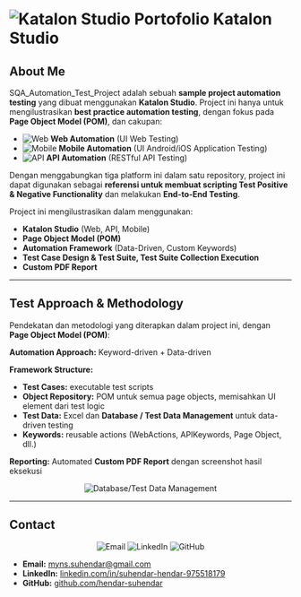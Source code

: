 # ![Katalon Studio](https://img.shields.io/badge/Katalon-Studio-4BC51D) Portofolio Katalon Studio

## About Me
SQA_Automation_Test_Project adalah sebuah **sample project automation testing** yang dibuat menggunakan **Katalon Studio**. Project ini hanya untuk mengilustrasikan **best practice automation testing**, dengan fokus pada **Page Object Model (POM)**, dan cakupan:

- ![Web](https://img.shields.io/badge/Web-UI%20Testing-blue) **Web Automation** (UI Web Testing)  
- ![Mobile](https://img.shields.io/badge/Mobile-Android/iOS-red) **Mobile Automation** (UI Android/iOS Application Testing)  
- ![API](https://img.shields.io/badge/API-RESTful-green) **API Automation** (RESTful API Testing)  

Dengan menggabungkan tiga platform ini dalam satu repository, project ini dapat digunakan sebagai **referensi untuk membuat scripting Test Positive & Negative Functionality** dan melakukan **End-to-End Testing**.  

Project ini mengilustrasikan dalam menggunakan:  
- **Katalon Studio** (Web, API, Mobile)  
- **Page Object Model (POM)**  
- **Automation Framework** (Data-Driven, Custom Keywords)  
- **Test Case Design & Test Suite, Test Suite Collection Execution**  
- **Custom PDF Report**  

---

## Test Approach & Methodology
Pendekatan dan metodologi yang diterapkan dalam project ini, dengan **Page Object Model (POM)**:  

**Automation Approach:** Keyword-driven + Data-driven  

**Framework Structure:**
- **Test Cases:** executable test scripts  
- **Object Repository:** POM untuk semua page objects, memisahkan UI element dari test logic  
- **Test Data:** Excel dan **Database / Test Data Management** untuk data-driven testing  
- **Keywords:** reusable actions (WebActions, APIKeywords, Page Object, dll.)  

**Reporting:** Automated **Custom PDF Report** dengan screenshot hasil eksekusi  

<div align="center">
  <img src="https://img.shields.io/badge/Database-Test%20Data%20Management-yellow" alt="Database/Test Data Management"> 
</div>

---

## Contact
<div align="center">
  <img src="https://img.shields.io/badge/Email-myns.suhendar@gmail.com-blue" alt="Email">  
  <img src="https://img.shields.io/badge/LinkedIn-Profile-blue" alt="LinkedIn">  
  <img src="https://img.shields.io/badge/GitHub-hendar--suhendar-black" alt="GitHub">  
</div>

- **Email:** myns.suhendar@gmail.com  
- **LinkedIn:** [linkedin.com/in/suhendar-hendar-975518179](https://www.linkedin.com/in/suhendar-hendar-975518179/)  
- **GitHub:** [github.com/hendar-suhendar](https://github.com/hendar-suhendar)  
